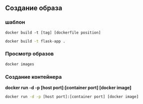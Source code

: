 ## Создание образа

### шаблон

```
docker build -t [tag] [dockerfile position]
```


```sh
docker build -t flask-app .
```

### Просмотр образов

```sh
docker images
```

### Создание контейнера

__docker run -d -p [host port]:[container port] [docker image]__ 

```sh
docker run -d -p [host port]:[container port] [docker image] 
```
